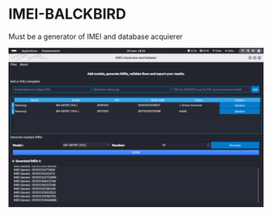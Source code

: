# IMEI-BALCKBIRD
Must be a generator of IMEI and database acquierer

![Description de l'image](https://github.com/enokseth/IMEI-BALCKBIRD/blob/main/Img.png?raw=true)


